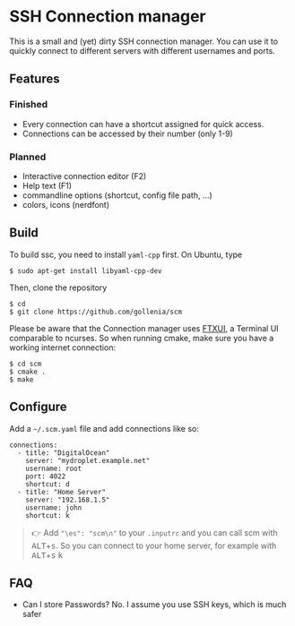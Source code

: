# SSH Connection manager

This is a small and (yet) dirty SSH connection manager. You can use it to quickly connect to different servers with different usernames and ports.  

## Features
### Finished
- Every connection can have a shortcut assigned for quick access.
- Connections can be accessed by their number (only 1-9)

### Planned
- Interactive connection editor (F2)
- Help text (F1)
- commandline options (shortcut, config file path, ...)
- colors, icons (nerdfont)

## Build

To build ssc, you need to install `yaml-cpp` first. On Ubuntu, type

```shellsession
$ sudo apt-get install libyaml-cpp-dev
```

Then, clone the repository

```shellsession
$ cd
$ git clone https://github.com/gollenia/scm
```

Please be aware that the Connection manager uses [FTXUI](https://github.com/ArthurSonzogni/FTXUI), a Terminal UI comparable to ncurses. So when running cmake, make sure you have a working internet connection:

```shellsession
$ cd scm
$ cmake .
$ make
```

## Configure

Add a `~/.scm.yaml` file and add connections like so:

```
connections:
  - title: "DigitalOcean"
    server: "mydroplet.example.net"
    username: root
	port: 4022
    shortcut: d
  - title: "Home Server"
    server: "192.168.1.5"
    username: john
    shortcut: k
```

> 👉 Add `"\es": "scm\n"` to your `.inputrc` and you can call scm with <kbd>ALT</kbd>+<kbd>s</kbd>. So you can connect to your home server, for example with <kbd>ALT</kbd>+<kbd>s</kbd> <kbd>k</kbd>

## FAQ

  - Can I store Passwords? 
  No. I assume you use SSH keys, which is much safer
